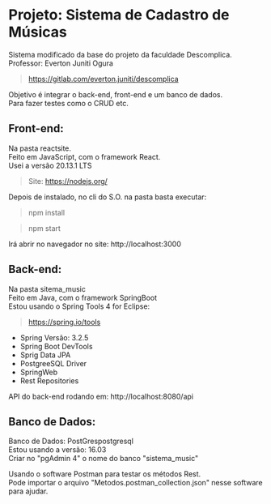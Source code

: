 # Projeto: Sistema de Cadastro de Músicas

Sistema modificado da base do projeto da faculdade Descomplica.\
Professor: Everton Juniti Ogura
> https://gitlab.com/everton.juniti/descomplica

Objetivo é integrar o back-end, front-end e um banco de dados.\
 Para fazer testes como o CRUD etc.

## Front-end:
Na pasta reactsite.\
Feito em JavaScript, com o framework React.\
Usei a versão 20.13.1 LTS
> Site: https://nodejs.org/

Depois de instalado, no cli do S.O. na pasta basta executar:
> npm install

> npm start

Irá abrir no navegador no site: http://localhost:3000

## Back-end:
Na pasta sitema_music\
Feito em Java, com o framework SpringBoot\
Estou usando o Spring Tools 4 for Eclipse:
> https://spring.io/tools

- Spring Versão: 3.2.5
- Spring Boot DevTools
- Sprig Data JPA
- PostgreeSQL Driver
- SpringWeb
- Rest Repositories

API do back-end rodando em: http://localhost:8080/api


## Banco de Dados:
Banco de Dados: PostGrespostgresql\
Estou usando a versão: 16.03\
Criar no "pgAdmin 4" o nome do banco "sistema_music" <br />

Usando o software Postman para testar os métodos Rest.\
Pode importar o arquivo "Metodos.postman_collection.json" nesse software para ajudar.


